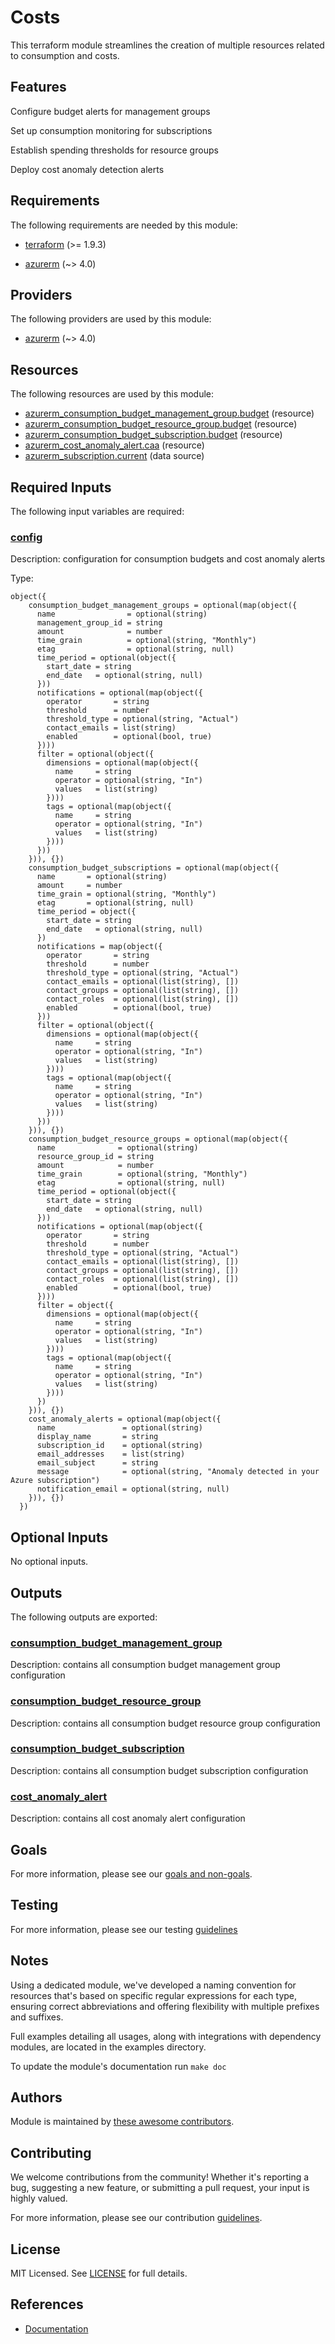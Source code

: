 # Costs

This terraform module streamlines the creation of multiple resources related to consumption and costs.

## Features

Configure budget alerts for management groups

Set up consumption monitoring for subscriptions

Establish spending thresholds for resource groups

Deploy cost anomaly detection alerts

<!-- BEGIN_TF_DOCS -->
## Requirements

The following requirements are needed by this module:

- <a name="requirement_terraform"></a> [terraform](#requirement\_terraform) (>= 1.9.3)

- <a name="requirement_azurerm"></a> [azurerm](#requirement\_azurerm) (~> 4.0)

## Providers

The following providers are used by this module:

- <a name="provider_azurerm"></a> [azurerm](#provider\_azurerm) (~> 4.0)

## Resources

The following resources are used by this module:

- [azurerm_consumption_budget_management_group.budget](https://registry.terraform.io/providers/hashicorp/azurerm/latest/docs/resources/consumption_budget_management_group) (resource)
- [azurerm_consumption_budget_resource_group.budget](https://registry.terraform.io/providers/hashicorp/azurerm/latest/docs/resources/consumption_budget_resource_group) (resource)
- [azurerm_consumption_budget_subscription.budget](https://registry.terraform.io/providers/hashicorp/azurerm/latest/docs/resources/consumption_budget_subscription) (resource)
- [azurerm_cost_anomaly_alert.caa](https://registry.terraform.io/providers/hashicorp/azurerm/latest/docs/resources/cost_anomaly_alert) (resource)
- [azurerm_subscription.current](https://registry.terraform.io/providers/hashicorp/azurerm/latest/docs/data-sources/subscription) (data source)

## Required Inputs

The following input variables are required:

### <a name="input_config"></a> [config](#input\_config)

Description: configuration for consumption budgets and cost anomaly alerts

Type:

```hcl
object({
    consumption_budget_management_groups = optional(map(object({
      name                = optional(string)
      management_group_id = string
      amount              = number
      time_grain          = optional(string, "Monthly")
      etag                = optional(string, null)
      time_period = optional(object({
        start_date = string
        end_date   = optional(string, null)
      }))
      notifications = optional(map(object({
        operator       = string
        threshold      = number
        threshold_type = optional(string, "Actual")
        contact_emails = list(string)
        enabled        = optional(bool, true)
      })))
      filter = optional(object({
        dimensions = optional(map(object({
          name     = string
          operator = optional(string, "In")
          values   = list(string)
        })))
        tags = optional(map(object({
          name     = string
          operator = optional(string, "In")
          values   = list(string)
        })))
      }))
    })), {})
    consumption_budget_subscriptions = optional(map(object({
      name       = optional(string)
      amount     = number
      time_grain = optional(string, "Monthly")
      etag       = optional(string, null)
      time_period = object({
        start_date = string
        end_date   = optional(string, null)
      })
      notifications = map(object({
        operator       = string
        threshold      = number
        threshold_type = optional(string, "Actual")
        contact_emails = optional(list(string), [])
        contact_groups = optional(list(string), [])
        contact_roles  = optional(list(string), [])
        enabled        = optional(bool, true)
      }))
      filter = optional(object({
        dimensions = optional(map(object({
          name     = string
          operator = optional(string, "In")
          values   = list(string)
        })))
        tags = optional(map(object({
          name     = string
          operator = optional(string, "In")
          values   = list(string)
        })))
      }))
    })), {})
    consumption_budget_resource_groups = optional(map(object({
      name              = optional(string)
      resource_group_id = string
      amount            = number
      time_grain        = optional(string, "Monthly")
      etag              = optional(string, null)
      time_period = optional(object({
        start_date = string
        end_date   = optional(string, null)
      }))
      notifications = optional(map(object({
        operator       = string
        threshold      = number
        threshold_type = optional(string, "Actual")
        contact_emails = optional(list(string), [])
        contact_groups = optional(list(string), [])
        contact_roles  = optional(list(string), [])
        enabled        = optional(bool, true)
      })))
      filter = object({
        dimensions = optional(map(object({
          name     = string
          operator = optional(string, "In")
          values   = list(string)
        })))
        tags = optional(map(object({
          name     = string
          operator = optional(string, "In")
          values   = list(string)
        })))
      })
    })), {})
    cost_anomaly_alerts = optional(map(object({
      name               = optional(string)
      display_name       = string
      subscription_id    = optional(string)
      email_addresses    = list(string)
      email_subject      = string
      message            = optional(string, "Anomaly detected in your Azure subscription")
      notification_email = optional(string, null)
    })), {})
  })
```

## Optional Inputs

No optional inputs.

## Outputs

The following outputs are exported:

### <a name="output_consumption_budget_management_group"></a> [consumption\_budget\_management\_group](#output\_consumption\_budget\_management\_group)

Description: contains all consumption budget management group configuration

### <a name="output_consumption_budget_resource_group"></a> [consumption\_budget\_resource\_group](#output\_consumption\_budget\_resource\_group)

Description: contains all consumption budget resource group configuration

### <a name="output_consumption_budget_subscription"></a> [consumption\_budget\_subscription](#output\_consumption\_budget\_subscription)

Description: contains all consumption budget subscription configuration

### <a name="output_cost_anomaly_alert"></a> [cost\_anomaly\_alert](#output\_cost\_anomaly\_alert)

Description: contains all cost anomaly alert configuration
<!-- END_TF_DOCS -->

## Goals

For more information, please see our [goals and non-goals](./GOALS.md).

## Testing

For more information, please see our testing [guidelines](./TESTING.md)

## Notes

Using a dedicated module, we've developed a naming convention for resources that's based on specific regular expressions for each type, ensuring correct abbreviations and offering flexibility with multiple prefixes and suffixes.

Full examples detailing all usages, along with integrations with dependency modules, are located in the examples directory.

To update the module's documentation run `make doc`

## Authors

Module is maintained by [these awesome contributors](https://github.com/cloudnationhq/terraform-azure-costs/graphs/contributors).

## Contributing

We welcome contributions from the community! Whether it's reporting a bug, suggesting a new feature, or submitting a pull request, your input is highly valued.

For more information, please see our contribution [guidelines](./CONTRIBUTING.md).

## License

MIT Licensed. See [LICENSE](https://github.com/cloudnationhq/terraform-azure-costs/blob/main/LICENSE) for full details.

## References

- [Documentation](https://learn.microsoft.com/en-us/azure/cost-management-billing/costs/)
